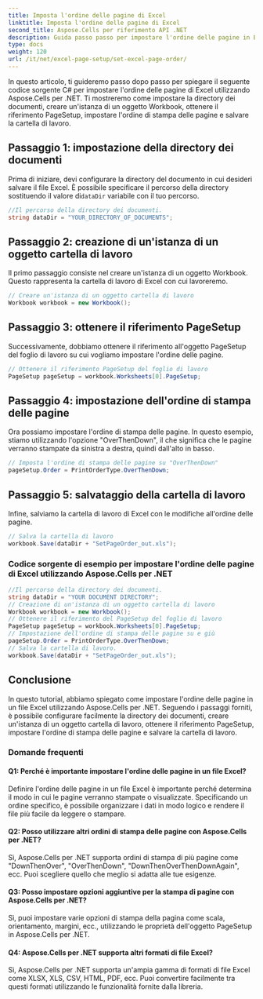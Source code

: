 ```yaml
---
title: Imposta l'ordine delle pagine di Excel
linktitle: Imposta l'ordine delle pagine di Excel
second_title: Aspose.Cells per riferimento API .NET
description: Guida passo passo per impostare l'ordine delle pagine in Excel utilizzando Aspose.Cells per .NET. Istruzioni dettagliate e codice sorgente inclusi.
type: docs
weight: 120
url: /it/net/excel-page-setup/set-excel-page-order/
---
```

In questo articolo, ti guideremo passo dopo passo per spiegare il seguente codice sorgente C# per impostare l'ordine delle pagine di Excel utilizzando Aspose.Cells per .NET. Ti mostreremo come impostare la directory dei documenti, creare un'istanza di un oggetto Workbook, ottenere il riferimento PageSetup, impostare l'ordine di stampa delle pagine e salvare la cartella di lavoro.

## Passaggio 1: impostazione della directory dei documenti

 Prima di iniziare, devi configurare la directory del documento in cui desideri salvare il file Excel. È possibile specificare il percorso della directory sostituendo il valore di`dataDir` variabile con il tuo percorso.

```csharp
//Il percorso della directory dei documenti.
string dataDir = "YOUR_DIRECTORY_OF_DOCUMENTS";
```

## Passaggio 2: creazione di un'istanza di un oggetto cartella di lavoro

Il primo passaggio consiste nel creare un'istanza di un oggetto Workbook. Questo rappresenta la cartella di lavoro di Excel con cui lavoreremo.

```csharp
// Creare un'istanza di un oggetto cartella di lavoro
Workbook workbook = new Workbook();
```

## Passaggio 3: ottenere il riferimento PageSetup

Successivamente, dobbiamo ottenere il riferimento all'oggetto PageSetup del foglio di lavoro su cui vogliamo impostare l'ordine delle pagine.

```csharp
// Ottenere il riferimento PageSetup del foglio di lavoro
PageSetup pageSetup = workbook.Worksheets[0].PageSetup;
```

## Passaggio 4: impostazione dell'ordine di stampa delle pagine

Ora possiamo impostare l'ordine di stampa delle pagine. In questo esempio, stiamo utilizzando l'opzione "OverThenDown", il che significa che le pagine verranno stampate da sinistra a destra, quindi dall'alto in basso.

```csharp
// Imposta l'ordine di stampa delle pagine su "OverThenDown"
pageSetup.Order = PrintOrderType.OverThenDown;
```

## Passaggio 5: salvataggio della cartella di lavoro

Infine, salviamo la cartella di lavoro di Excel con le modifiche all'ordine delle pagine.

```csharp
// Salva la cartella di lavoro
workbook.Save(dataDir + "SetPageOrder_out.xls");
```

### Codice sorgente di esempio per impostare l'ordine delle pagine di Excel utilizzando Aspose.Cells per .NET 
```csharp
//Il percorso della directory dei documenti.
string dataDir = "YOUR DOCUMENT DIRECTORY";
// Creazione di un'istanza di un oggetto cartella di lavoro
Workbook workbook = new Workbook();
// Ottenere il riferimento del PageSetup del foglio di lavoro
PageSetup pageSetup = workbook.Worksheets[0].PageSetup;
// Impostazione dell'ordine di stampa delle pagine su e giù
pageSetup.Order = PrintOrderType.OverThenDown;
// Salva la cartella di lavoro.
workbook.Save(dataDir + "SetPageOrder_out.xls");
```

## Conclusione

In questo tutorial, abbiamo spiegato come impostare l'ordine delle pagine in un file Excel utilizzando Aspose.Cells per .NET. Seguendo i passaggi forniti, è possibile configurare facilmente la directory dei documenti, creare un'istanza di un oggetto cartella di lavoro, ottenere il riferimento PageSetup, impostare l'ordine di stampa delle pagine e salvare la cartella di lavoro.

### Domande frequenti

#### Q1: Perché è importante impostare l'ordine delle pagine in un file Excel?

Definire l'ordine delle pagine in un file Excel è importante perché determina il modo in cui le pagine verranno stampate o visualizzate. Specificando un ordine specifico, è possibile organizzare i dati in modo logico e rendere il file più facile da leggere o stampare.

#### Q2: Posso utilizzare altri ordini di stampa delle pagine con Aspose.Cells per .NET?

Sì, Aspose.Cells per .NET supporta ordini di stampa di più pagine come "DownThenOver", "OverThenDown", "DownThenOverThenDownAgain", ecc. Puoi scegliere quello che meglio si adatta alle tue esigenze.

#### Q3: Posso impostare opzioni aggiuntive per la stampa di pagine con Aspose.Cells per .NET?

Sì, puoi impostare varie opzioni di stampa della pagina come scala, orientamento, margini, ecc., utilizzando le proprietà dell'oggetto PageSetup in Aspose.Cells per .NET.

#### Q4: Aspose.Cells per .NET supporta altri formati di file Excel?

Sì, Aspose.Cells per .NET supporta un'ampia gamma di formati di file Excel come XLSX, XLS, CSV, HTML, PDF, ecc. Puoi convertire facilmente tra questi formati utilizzando le funzionalità fornite dalla libreria.